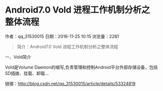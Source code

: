 # Android7.0 Vold 进程工作机制分析之整体流程
作者：qq_31530015
日期：2016-11-25 10:15
浏览量：2281
> 简介：Android7.0 Vold 进程工作机制分析之整体流程



一、Vold简介

Vold是Volume Daemon的缩写,负责管理和控制Android平台外部存储设备，包括SD插拨、挂载、卸载...

 链接：http://blog.csdn.net/qq_31530015/article/details/53324819
